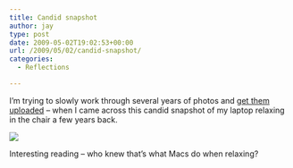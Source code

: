 ```yaml
---
title: Candid snapshot
author: jay
type: post
date: 2009-05-02T19:02:53+00:00
url: /2009/05/02/candid-snapshot/
categories:
  - Reflections

---
```

I’m trying to slowly work through several years of photos and [get them uploaded][1] &#8211; when I came across this candid snapshot of my laptop relaxing in the chair a few years back.

![][2]

Interesting reading &#8211; who knew that’s what Macs do when relaxing?

 [1]: http://photos.rambleon.org/
 [2]: https://photos.smugmug.com/photos/526388518_tLkqZ-M.jpg